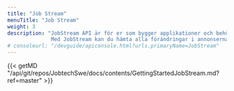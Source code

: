 ```yaml
---
title: "Job Stream"
menuTitle: "Job Stream"
weight: 3
description: "JobStream API är för er som bygger applikationer och behöver förvara alla annonser lokalt.
              Med JobStream kan du hämta alla förändringar i annonserna en gång/minut. Nya, borttagna eller uppdaterade annonser"
# consoleurl: "/devguide/apiconsole.html?urls.primaryName=JobStream"
---
```


{{< getMD "/api/git/repos/JobtechSwe/docs/contents/GettingStartedJobStream.md?ref=master" >}}